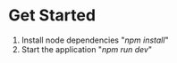 # Get Started

1. Install node dependencies "*npm install*"
2. Start the application "*npm run dev*"
